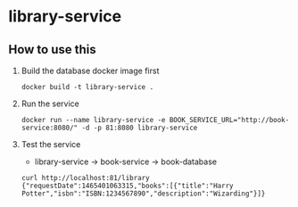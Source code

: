 # library-service

## How to use this

1. Build the database docker image first

   ```
   docker build -t library-service .
   ```

2. Run the service

   ```
   docker run --name library-service -e BOOK_SERVICE_URL="http://book-service:8080/" -d -p 81:8080 library-service
   ```

3. Test the service

   * library-service -> book-service -> book-database

   ```
   curl http://localhost:81/library
   {"requestDate":1465401063315,"books":[{"title":"Harry Potter","isbn":"ISBN:1234567890","description":"Wizarding"}]}
   ```